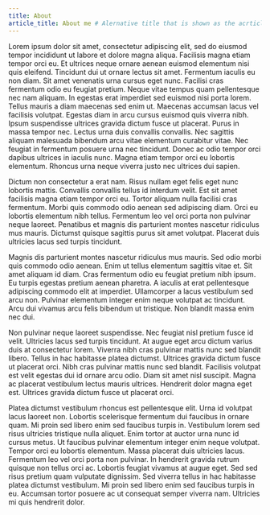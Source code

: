 ```yaml
---
title: About
article_title: About me # Alernative title that is shown as the acrticle's title
---
```


Lorem ipsum dolor sit amet, consectetur adipiscing elit, sed do eiusmod tempor incididunt ut labore et dolore magna aliqua. Facilisis magna etiam tempor orci eu. Et ultrices neque ornare aenean euismod elementum nisi quis eleifend. Tincidunt dui ut ornare lectus sit amet. Fermentum iaculis eu non diam. Sit amet venenatis urna cursus eget nunc. Facilisi cras fermentum odio eu feugiat pretium. Neque vitae tempus quam pellentesque nec nam aliquam. In egestas erat imperdiet sed euismod nisi porta lorem. Tellus mauris a diam maecenas sed enim ut. Maecenas accumsan lacus vel facilisis volutpat. Egestas diam in arcu cursus euismod quis viverra nibh. Ipsum suspendisse ultrices gravida dictum fusce ut placerat. Purus in massa tempor nec. Lectus urna duis convallis convallis. Nec sagittis aliquam malesuada bibendum arcu vitae elementum curabitur vitae. Nec feugiat in fermentum posuere urna nec tincidunt. Donec ac odio tempor orci dapibus ultrices in iaculis nunc. Magna etiam tempor orci eu lobortis elementum. Rhoncus urna neque viverra justo nec ultrices dui sapien.

Dictum non consectetur a erat nam. Risus nullam eget felis eget nunc lobortis mattis. Convallis convallis tellus id interdum velit. Est sit amet facilisis magna etiam tempor orci eu. Tortor aliquam nulla facilisi cras fermentum. Morbi quis commodo odio aenean sed adipiscing diam. Orci eu lobortis elementum nibh tellus. Fermentum leo vel orci porta non pulvinar neque laoreet. Penatibus et magnis dis parturient montes nascetur ridiculus mus mauris. Dictumst quisque sagittis purus sit amet volutpat. Placerat duis ultricies lacus sed turpis tincidunt.

Magnis dis parturient montes nascetur ridiculus mus mauris. Sed odio morbi quis commodo odio aenean. Enim ut tellus elementum sagittis vitae et. Sit amet aliquam id diam. Cras fermentum odio eu feugiat pretium nibh ipsum. Eu turpis egestas pretium aenean pharetra. A iaculis at erat pellentesque adipiscing commodo elit at imperdiet. Ullamcorper a lacus vestibulum sed arcu non. Pulvinar elementum integer enim neque volutpat ac tincidunt. Arcu dui vivamus arcu felis bibendum ut tristique. Non blandit massa enim nec dui.

Non pulvinar neque laoreet suspendisse. Nec feugiat nisl pretium fusce id velit. Ultricies lacus sed turpis tincidunt. At augue eget arcu dictum varius duis at consectetur lorem. Viverra nibh cras pulvinar mattis nunc sed blandit libero. Tellus in hac habitasse platea dictumst. Ultrices gravida dictum fusce ut placerat orci. Nibh cras pulvinar mattis nunc sed blandit. Facilisis volutpat est velit egestas dui id ornare arcu odio. Diam sit amet nisl suscipit. Magna ac placerat vestibulum lectus mauris ultrices. Hendrerit dolor magna eget est. Ultrices gravida dictum fusce ut placerat orci.

Platea dictumst vestibulum rhoncus est pellentesque elit. Urna id volutpat lacus laoreet non. Lobortis scelerisque fermentum dui faucibus in ornare quam. Mi proin sed libero enim sed faucibus turpis in. Vestibulum lorem sed risus ultricies tristique nulla aliquet. Enim tortor at auctor urna nunc id cursus metus. Ut faucibus pulvinar elementum integer enim neque volutpat. Tempor orci eu lobortis elementum. Massa placerat duis ultricies lacus. Fermentum leo vel orci porta non pulvinar. In hendrerit gravida rutrum quisque non tellus orci ac. Lobortis feugiat vivamus at augue eget. Sed sed risus pretium quam vulputate dignissim. Sed viverra tellus in hac habitasse platea dictumst vestibulum. Mi proin sed libero enim sed faucibus turpis in eu. Accumsan tortor posuere ac ut consequat semper viverra nam. Ultricies mi quis hendrerit dolor.
